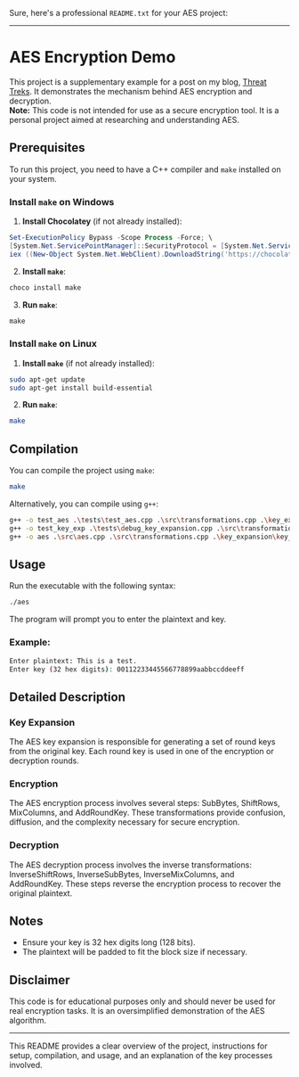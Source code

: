 Sure, here's a professional `README.txt` for your AES project:

---

# AES Encryption Demo

This project is a supplementary example for a post on my blog, [Threat Treks](https://threattreks.wordpress.com/). It demonstrates the mechanism behind AES encryption and decryption.<br>
**Note:** This code is not intended for use as a secure encryption tool. It is a personal project aimed at researching and understanding AES.

## Prerequisites

To run this project, you need to have a C++ compiler and `make` installed on your system.

### Install `make` on Windows

1. **Install Chocolatey** (if not already installed):

```powershell
Set-ExecutionPolicy Bypass -Scope Process -Force; \
[System.Net.ServicePointManager]::SecurityProtocol = [System.Net.ServicePointManager]::SecurityProtocol -bor [System.Net.SecurityProtocolType]::Tls12; \
iex ((New-Object System.Net.WebClient).DownloadString('https://chocolatey.org/install.ps1'))
```

2. **Install `make`**:

```powershell
choco install make
```

3. **Run `make`**:

```powershell
make
```

### Install `make` on Linux

1. **Install `make`** (if not already installed):

```bash
sudo apt-get update
sudo apt-get install build-essential
```

2. **Run `make`**:

```bash
make
```

## Compilation

You can compile the project using `make`:

```bash
make
```

Alternatively, you can compile using `g++`:

```bash
g++ -o test_aes .\tests\test_aes.cpp .\src\transformations.cpp .\key_expansion\key_expansion.cpp
g++ -o test_key_exp .\tests\debug_key_expansion.cpp .\src\transformations.cpp .\key_expansion\key_expansion.cpp
g++ -o aes .\src\aes.cpp .\src\transformations.cpp .\key_expansion\key_expansion.cpp
```

## Usage

Run the executable with the following syntax:

```bash
./aes
```

The program will prompt you to enter the plaintext and key.

### Example:

```bash
Enter plaintext: This is a test.
Enter key (32 hex digits): 00112233445566778899aabbccddeeff
```

## Detailed Description

### Key Expansion
The AES key expansion is responsible for generating a set of round keys from the original key. Each round key is used in one of the encryption or decryption rounds.

### Encryption
The AES encryption process involves several steps: SubBytes, ShiftRows, MixColumns, and AddRoundKey. These transformations provide confusion, diffusion, and the complexity necessary for secure encryption.

### Decryption
The AES decryption process involves the inverse transformations: InverseShiftRows, InverseSubBytes, InverseMixColumns, and AddRoundKey. These steps reverse the encryption process to recover the original plaintext.

## Notes

- Ensure your key is 32 hex digits long (128 bits).
- The plaintext will be padded to fit the block size if necessary.

## Disclaimer

This code is for educational purposes only and should never be used for real encryption tasks. It is an oversimplified demonstration of the AES algorithm.

---

This README provides a clear overview of the project, instructions for setup, compilation, and usage, and an explanation of the key processes involved.
